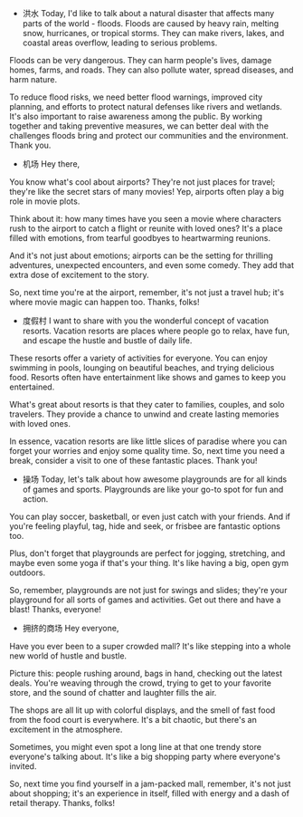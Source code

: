 - 洪水
Today, I'd like to talk about a natural disaster that affects many parts of the world - floods. Floods are caused by heavy rain, melting snow, hurricanes, or tropical storms. They can make rivers, lakes, and coastal areas overflow, leading to serious problems.

Floods can be very dangerous. They can harm people's lives, damage homes, farms, and roads. They can also pollute water, spread diseases, and harm nature.

To reduce flood risks, we need better flood warnings, improved city planning, and efforts to protect natural defenses like rivers and wetlands. It's also important to raise awareness among the public. By working together and taking preventive measures, we can better deal with the challenges floods bring and protect our communities and the environment. Thank you.

- 机场
Hey there,

You know what's cool about airports? They're not just places for travel; they're like the secret stars of many movies! Yep, airports often play a big role in movie plots.

Think about it: how many times have you seen a movie where characters rush to the airport to catch a flight or reunite with loved ones? It's a place filled with emotions, from tearful goodbyes to heartwarming reunions. 

And it's not just about emotions; airports can be the setting for thrilling adventures, unexpected encounters, and even some comedy. They add that extra dose of excitement to the story.

So, next time you're at the airport, remember, it's not just a travel hub; it's where movie magic can happen too. Thanks, folks!
- 度假村
I want to share with you the wonderful concept of vacation resorts. Vacation resorts are places where people go to relax, have fun, and escape the hustle and bustle of daily life.

These resorts offer a variety of activities for everyone. You can enjoy swimming in pools, lounging on beautiful beaches, and trying delicious food. Resorts often have entertainment like shows and games to keep you entertained.

What's great about resorts is that they cater to families, couples, and solo travelers. They provide a chance to unwind and create lasting memories with loved ones.

In essence, vacation resorts are like little slices of paradise where you can forget your worries and enjoy some quality time. So, next time you need a break, consider a visit to one of these fantastic places. Thank you!

- 操场
Today, let's talk about how awesome playgrounds are for all kinds of games and sports. Playgrounds are like your go-to spot for fun and action.

You can play soccer, basketball, or even just catch with your friends. And if you're feeling playful, tag, hide and seek, or frisbee are fantastic options too.

Plus, don't forget that playgrounds are perfect for jogging, stretching, and maybe even some yoga if that's your thing. It's like having a big, open gym outdoors.

So, remember, playgrounds are not just for swings and slides; they're your playground for all sorts of games and activities. Get out there and have a blast! Thanks, everyone!

- 拥挤的商场
Hey everyone,

Have you ever been to a super crowded mall? It's like stepping into a whole new world of hustle and bustle.

Picture this: people rushing around, bags in hand, checking out the latest deals. You're weaving through the crowd, trying to get to your favorite store, and the sound of chatter and laughter fills the air.

The shops are all lit up with colorful displays, and the smell of fast food from the food court is everywhere. It's a bit chaotic, but there's an excitement in the atmosphere.

Sometimes, you might even spot a long line at that one trendy store everyone's talking about. It's like a big shopping party where everyone's invited.

So, next time you find yourself in a jam-packed mall, remember, it's not just about shopping; it's an experience in itself, filled with energy and a dash of retail therapy. Thanks, folks!